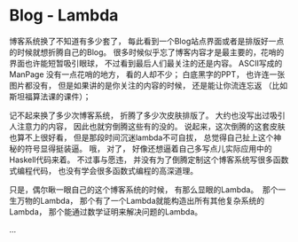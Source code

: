 # Blog - Lambda

博客系统换了不知道有多少套了， 每此看到一个Blog站点界面或者是排版好一点的时候就想折腾自己的Blog。 很多时候似乎忘了博客内容才是最主要的，花哨的界面也许能短暂吸引眼球， 不过看到最后人们最关注的还是内容。 ASCII写成的 ManPage 没有一点花哨的地方， 看的人却不少； 白底黑字的PPT， 也许连一张图片都没有， 但是如果讲的是你关注的内容的时候， 还是能让你流连忘返 （比如斯坦福算法课的课件）； 

记不起来换了多少次博客系统， 折腾了多少次皮肤排版了。 大约也没写出过吸引人注意力的内容， 因此也就穷倒腾这些有的没的。 说起来，这次倒腾的这套皮肤也算不上很好看， 但是那段时间沉迷lambda不可自拔， 总觉得自己扯上这个神秘的符号显得挺装逼。 哦， 对了， 好像还想逼着自己多写点儿实际应用中的Haskell代码来着。 不过事与愿违， 并没有为了倒腾定制这个博客系统写很多函数式编程代码， 也没有学会很多函数式编程的高深道理。 

只是，偶尔瞅一眼自己的这个博客系统的时候， 有那么显眼的Lambda。  那个一生万物的Lambda， 那个有了一个Lambda就能构造出所有其他复杂系统的Lambda， 那个能通过数学证明来解决问题的Lambda。 

...

